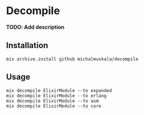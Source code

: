 # Decompile

**TODO: Add description**

## Installation

    mix archive.install github michalmuskala/decompile

## Usage

    mix decompile ElixirModule --to expanded
    mix decompile ElixirModule --to erlang
    mix decompile ElixirModule --to asm
    mix decompile ElixirModule --to core

